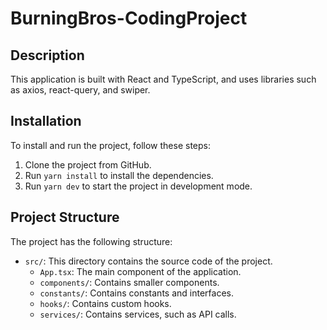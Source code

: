 # BurningBros-CodingProject

## Description

This application is built with React and TypeScript, and uses libraries such as axios, react-query, and swiper.

## Installation

To install and run the project, follow these steps:

1. Clone the project from GitHub.
2. Run `yarn install` to install the dependencies.
3. Run `yarn dev` to start the project in development mode.

## Project Structure

The project has the following structure:

- `src/`: This directory contains the source code of the project.
  - `App.tsx`: The main component of the application.
  - `components/`: Contains smaller components.
  - `constants/`: Contains constants and interfaces.
  - `hooks/`: Contains custom hooks.
  - `services/`: Contains services, such as API calls.
